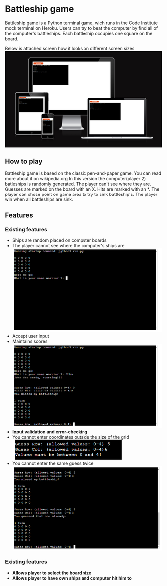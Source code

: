# Battleship game

Battleship game is a Python terminal game, wich runs in the Code Institute mock terminal on Heroku.
Users can try to beat the computer by find all of the computer's battleships. Each battleship occupies one square on the board.

Below is attached screen how it looks on different screen sizes
![Header](https://github.com/Yups11/battleship-game/blob/main/media/readme-photo-1.png)

## How to play
Battleship game is based on the classic pen-and-paper game. 
You can read more about it on wikipedia.org
In this version the computer(player 2) batleships is randomly generated. 
The player can't see where they are.
Guesses are marked on the board with an X. Hits are marked with an *.
The player can chose point on game area to try to sink battleship's.
The player win when all battleships are sink.

## Features
### Existing features
- Ships are random placed on computer boards
- The player cannot see where the computer's ships are
![Header](https://github.com/Yups11/battleship-game/blob/main/media/readme-photo-2.png)
- Accept user input
- Maintains scores
![Header](https://github.com/Yups11/battleship-game/blob/main/media/readme-photo-3.png)
- __Input validation and error-checking__
- You cannot enter coordinates outside the size of the grid
![Header](https://github.com/Yups11/battleship-game/blob/main/media/readme-photo-4.png)
- You cannot enter the same guess twice
![Header](https://github.com/Yups11/battleship-game/blob/main/media/readme-photo-5.png)

### Existing features
- __Allows player to select the board size__
- __Allows player to have own ships and computer hit him to__
